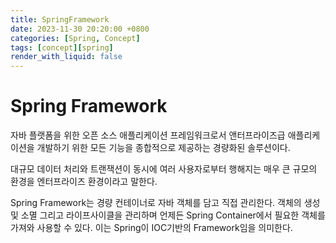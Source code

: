 ```yaml
---
title: SpringFramework
date: 2023-11-30 20:20:00 +0800
categories: [Spring, Concept]
tags: [concept][spring]
render_with_liquid: false
---
```


# Spring Framework

자바 플랫폼을 위한 오픈 소스 애플리케이션 프레임워크로서 앤터프라이즈급 애플리케이션을 개발하기 위한 모든 기능을 종합적으로 제공하는 경량화된 솔루션이다.

대규모 데이터 처리와 트랜잭션이 동시에 여러 사용자로부터 행해지는 매우 큰 규모의 환경을 엔터프라이즈 환경이라고 말한다.

Spring Framework는 경량 컨테이너로 자바 객체를 담고 직접 관리한다.
객체의 생성 및 소멸 그리고 라이프사이클을 관리하며 언제든 Spring Container에서 필요한 객체를 가져와 사용할 수 있다.
이는 Spring이 IOC기반의 Framework임을 의미한다.
